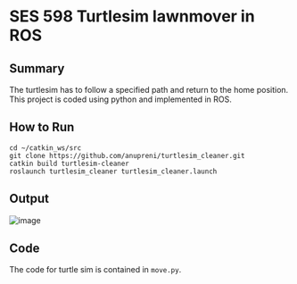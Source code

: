 # SES 598 Turtlesim lawnmover in ROS

## Summary
The turtlesim has to follow a specified path and return to the home position. This project is coded using python and implemented in ROS.
## How to Run
```
cd ~/catkin_ws/src
git clone https://github.com/anupreni/turtlesim_cleaner.git
catkin build turtlesim-cleaner
roslaunch turtlesim_cleaner turtlesim_cleaner.launch
```
## Output
![image](https://user-images.githubusercontent.com/17228880/152715677-c196af7a-6520-4b0d-be96-5f9fdc3a3706.png)


## Code
The code for turtle sim is contained in `move.py`.


